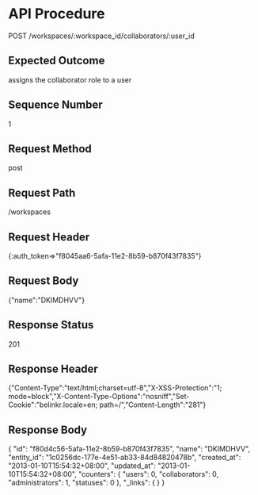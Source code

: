 # API Procedure
POST /workspaces/:workspace_id/collaborators/:user_id
## Expected Outcome
assigns the collaborator role to a user
## Sequence Number
1
## Request Method
post
## Request Path
/workspaces
## Request Header
{:auth_token=>"f8045aa6-5afa-11e2-8b59-b870f43f7835"}
## Request Body
{"name":"DKIMDHVV"}

## Response Status
201
## Response Header
{"Content-Type":"text/html;charset=utf-8","X-XSS-Protection":"1; mode=block","X-Content-Type-Options":"nosniff","Set-Cookie":"belinkr.locale=en; path=/","Content-Length":"281"}

## Response Body
{
  "id": "f80d4c56-5afa-11e2-8b59-b870f43f7835",
  "name": "DKIMDHVV",
  "entity_id": "1c0256dc-177e-4e51-ab33-84d84820478b",
  "created_at": "2013-01-10T15:54:32+08:00",
  "updated_at": "2013-01-10T15:54:32+08:00",
  "counters": {
    "users": 0,
    "collaborators": 0,
    "administrators": 1,
    "statuses": 0
  },
  "_links": {
  }
}
